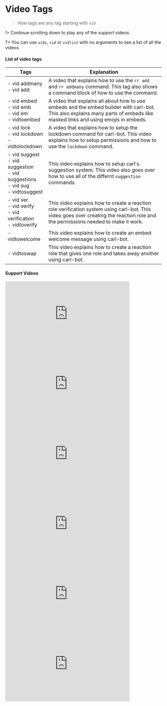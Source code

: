 # Video Tags

> How tags are any tag starting with `vid`

!> Continue scrolling down to play any of the support videos.

?> You can use `vids`, `vid` or `vidlist` with no arguments to see a list of all the videos

#### List of video tags

<!-- prettier-ignore -->
| Tags | Explanation |
|--|--|
| - vid addmany<br>- vid add | A video that explains how to use the `rr add` and `rr addmany` command. This tag also shows a command block of how to use the command. |
| - vid embed<br>- vid emb<br>- vid em<br>- vidtoembed | A video that explains all about how to use embeds and the embed builder with carl-bot. This also explains many parts of embeds like masked links and using emojis in embeds. |
| - vid lock<br>- vid lockdown<br>- vidtolockdown | A video that explains how to setup the lockdown command for carl-bot. This video explains how to setup permissions and how to use the `lockdown` command.
| - vid suggest<br>- vid suggestion<br>- vid suggestions<br>- vid sug<br>- vidtosuggest | This video explains how to setup carl's suggestion system. This video also goes over how to use all of the differnt `suggestion` commands.
| - vid ver<br>- vid verify<br>- vid verification<br>- vidtoverify | This video explains how to create a reaction role verification system using carl-bot. This video goes over creating the reaction role and the permissions needed to make it work.
| - vidtowelcome | This video explains how to create an embed welcome message using carl-bot.
| - vidtoswap | This video explains how to create a reaction role that gives one role and takes away another using carl-bot.

#### Support Videos

<iframe width="400" height="225" src="https://www.youtube.com/embed/58CQzpV01ks" frameborder="0" allow="accelerometer; autoplay; clipboard-write; encrypted-media; gyroscope; picture-in-picture" allowfullscreen></iframe>

<iframe width="400" height="225" src="https://www.youtube.com/embed/jUa6YbRC0xU" frameborder="0" allow="accelerometer; autoplay; clipboard-write; encrypted-media; gyroscope; picture-in-picture" allowfullscreen></iframe>

<iframe width="400" height="225" src="https://www.youtube.com/embed/gCIsgzWTlpw" frameborder="0" allow="accelerometer; autoplay; clipboard-write; encrypted-media; gyroscope; picture-in-picture" allowfullscreen></iframe>

<iframe width="400" height="225" src="https://www.youtube.com/embed/v8CfBi6Z0xI" frameborder="0" allow="accelerometer; autoplay; clipboard-write; encrypted-media; gyroscope; picture-in-picture" allowfullscreen></iframe>

<iframe width="400" height="225" src="https://www.youtube.com/embed/playlist?list=PLKEIauUOPLL4zxh96qEON5K2DrX-sNakE" frameborder="0" allow="accelerometer; autoplay; clipboard-write; encrypted-media; gyroscope; picture-in-picture" allowfullscreen></iframe>

<iframe width="400" height="225" src="https://www.youtube.com/embed/fRNKwGLKVrg" frameborder="0" allow="accelerometer; autoplay; clipboard-write; encrypted-media; gyroscope; picture-in-picture" allowfullscreen></iframe>
